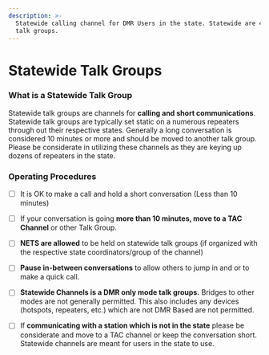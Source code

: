 ```yaml
---
description: >-
  Statewide calling channel for DMR Users in the state. Statewide are 4-digit
  talk groups.
---
```


# Statewide Talk Groups

### What is a Statewide Talk Group

Statewide talk groups are channels for **calling and short communications**. Statewide talk groups are typically set static on a numerous repeaters through out their respective states. Generally a long conversation is considered 10 minutes or more and should be moved to another talk group.  Please be considerate in utilizing these channels as they are keying up dozens of repeaters in the state.&#x20;

### Operating Procedures

* [ ] It is OK to make a call and hold a short conversation (Less than 10 minutes)
* [ ] If your conversation is going **more than 10 minutes, move to a TAC Channel** or other Talk Group.
* [ ] **NETS are allowed** to be held on statewide talk groups (if organized with the respective state coordinators/group of the channel)
* [ ] **Pause in-between conversations** to allow others to jump in and or to make a quick call.&#x20;
* [ ] **Statewide Channels is a DMR only mode talk groups.** Bridges to other modes are not generally permitted. This also includes any devices (hotspots, repeaters, etc.) which are not DMR Based are not permitted.&#x20;
* [ ] If **communicating with a station which is not in the state** please be considerate and move to a TAC channel or keep the conversation short. Statewide channels are meant for users in the state to use.&#x20;

